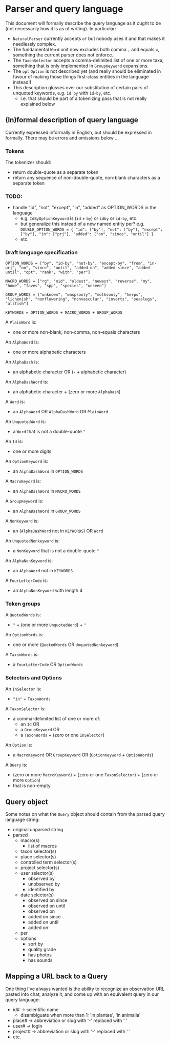 # Parser and query language

This document will formally describe the query language as it ought to be (not necessarily how it is as of writing). In particular:

- `NaturalParser` currently accepts `of` but nobody uses it and that makes it needlessly complex.  
- The fundamental `Word` unit now excludes both comma `,` and equals `=`, something the current parser does not enforce.
- The `TaxonSelector` accepts a comma-delimited list of one or more taxa, something that is only implemented in `GroupKeyword` expansions.
- The `opt` `Option` is not described yet (and really should be eliminated in favour of making those things first-class entities in the language instead!)
- This description glosses over our substitution of certain pairs of unquoted keywords, e.g. `id by` with `id-by`, etc.
    - i.e. that should be part of a tokenizing pass that is not really explained below

## (In)formal description of query language

Currently expressed informally in English, but should be expressed in formally. There may be errors and omissions below ...

### Tokens

The tokenizer should:

- return double-quote as a separate token
- return any sequence of non-double-quote, non-blank characters as a separate token

### TODO:

- handle "id", "not", "except", "in", "added" as OPTION_WORDS in the language
    - e.g.
	  `IdByOptionKeyword` is (`id` + `by`) or `idby` or `id-by`, etc.
    - but generalize this instead of a new named entity per? e.g.
      `DOUBLE_OPTION_WORDS = { "id": ["by"], "not": ["by"], "except": ["by"], "in": ["prj"], "added": ["on", "since", "until"] }`
    - etc.

### Draft language specification

`OPTION_WORDS = ["by", "id-by", "not-by", "except-by", "from", "in-prj", "on", "since", "until", "added-on", "added-since", "added-until", "opt", "rank", "with", "per"]`  

`MACRO_WORDS = ["rg", "nid", "oldest", "newest", "reverse", "my", "home", "faves", "spp", "species", "unseen"]`  

`GROUP_WORDS = ["unknown", "waspsonly", "mothsonly", "herps", "lichenish", "nonflowering", "nonvascular", "inverts", "seaslugs", "allfish"]`  

`KEYWORDS = OPTION_WORDS + MACRO_WORDS + GROUP_WORDS`

A `PlainWord` is:

- one or more non-blank, non-comma, non-equals characters

An `AlphaWord` is:

- one or more alphabetic characters
  
An `AlphaDash` is:

- an alphabetic character OR (`-` + alphabetic character)

An `AlphaDashWord` is:

- an alphabetic character + (zero or more `AlphaDash`)

A `Word` is:

- an `AlphaWord` OR `AlphaDashWord` OR `PlainWord`

An `UnquotedWord` is:

- a `Word` that is not a double-quote `"`

An `Id` is:

- one or more digits  

An `OptionKeyword` is:

- an `AlphaDashWord` in `OPTION_WORDS`

A `MacroKeyord` is:

- an `AlphaDashWord` in `MACRO_WORDS`

A `GroupKeyword` is:

- an `AlphaDashWord` in `GROUP_WORDS`
 
A `NonKeyword` is:

- an (`AlphaDashWord` not in `KEYWORDS`) OR `Word`

An `UnquotedNonkeyword` is:

- a `NonKeyword` that is not a double-quote `"`
  
An `AlphaNonKeyword` is:

- an `AlphaWord` not in `KEYWORDS`

A `FourLetterCode` is:

- an `AlphaNonKeyword` with length 4

### Token groups

A `QuotedWords` is:

- `"` + (one or more `UnquotedWord`) + `"`

An `OptionWords` is:

- one or more (`QuotedWords` OR `UnquotedNonkeyword`)

A `TaxonWords` is:

- a `FourLetterCode` OR `OptionWords`

### Selectors and Options
  
An `InSelector` is:

- `"in"` + `TaxonWords`

A `TaxonSelector` is:

- a comma-delimited list of one or more of:
	+  an `Id` OR  
	+  a `GroupKeyword` OR
	+  a `TaxonWords` + (zero or one `InSelector`)

An `Option` is:

- a `MacroKeyword` OR `GroupKeyword` OR (`OptionKeyword` + `OptionWords`)

A `Query` is:  
  
- (zero or more `MacroKeyword`) + (zero or one `TaxonSelector`) + (zero or more `Option`)
- that is non-empty

## Query object  

Some notes on what the `Query` object should contain from the parsed query language string:

+ original unparsed string
+ parsed
	+ macro(s)
		* list of macros
    + taxon selector(s)
    + place selector(s)
    + controlled term selector(s)
    + project selector(s)
    + user selector(s)
	    * observed by
	    * unobserved by
	    * identified by
    + date selector(s)
	    * observed on since
	    * observed on until
	    * observed on
	    * added on since
	    * added on until
	    * added on
    + per
    + options
	    * sort by
	    * quality grade
	    * has photos
	    * has sounds

## Mapping a URL back to a Query

One thing I've always wanted is the ability to recognize an observation URL pasted into chat, analyze it, and come up with an equivalent query in our query language: 

- id# -> scientific name
	+ disambiguate when more than 1: 'in plantae', 'in animalia'
- place# -> abbreviation or slug with '-' replaced with ' '
- user# -> login
- project# -> abbreviation or slug with '-' replaced with ' '
- etc.

